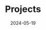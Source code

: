 ---
title: 'Projects'
date: 2024-05-19
type: landing

design:
  spacing: '5rem'

sections:
  - block: markdown
    content:
      title: Sensor Map
      text: |
        <iframe src="content/maps/sensor-map/" width="100%" height="600px" style="border:none; min-height:600px; display:block;"></iframe>

  - block: collection
    content:
      title: Selected Projects
      filters:
        folders:
          - project
    design:
      view: article-grid
      columns: 3
---